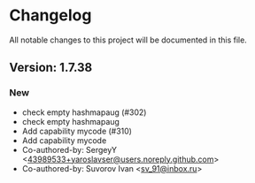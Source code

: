 # Changelog

All notable changes to this project will be documented in this file.

## Version: 1.7.38

### New
 - check empty hashmapaug (#302)
 - check empty hashmapaug
 - Add capability mycode (#310)
 - Add capability mycode
 - Co-authored-by: SergeyY &lt;43989533+yaroslavser@users.noreply.github.com&gt;
 - Co-authored-by: Suvorov Ivan &lt;sv_91@inbox.ru&gt;



